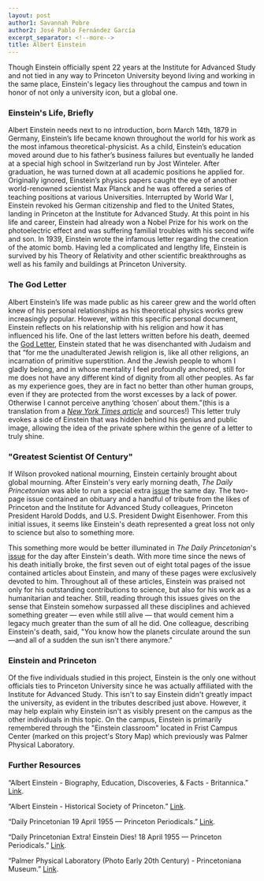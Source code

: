 ```yaml
---
layout: post
author1: Savannah Pobre
author2: José Pablo Fernández García
excerpt_separator: <!--more-->
title: Albert Einstein
---
```


Though Einstein officially spent 22 years at the Institute for Advanced Study and not tied in any way to Princeton University beyond living and working in the same place, Einstein's legacy lies throughout the campus and town in honor of not only a university icon, but a global one. <!--more-->

### Einstein's Life, Briefly ###
Albert Einstein needs next to no introduction, born March 14th, 1879 in Germany, Einstein’s life became known throughout the world for his work as the most infamous theoretical-physicist. As a child, Einstein’s education moved around due to his father’s business failures but eventually he landed at a special high school in Switzerland run by Jost Winteler. After graduation, he was turned down at all academic positions he applied for. Originally ignored, Einstein’s physics papers caught the eye of another world-renowned scientist Max Planck and he was offered a series of teaching positions at various Universities. Interrupted by World War I, Einstein revoked his German citizenship and fled to the United States, landing in Princeton at the Institute for Advanced Study. At this point in his life and career, Einstein had already won a Nobel Prize for his work on the photoelectric effect and was suffering familial troubles with his second wife and son. In 1939, Einstein wrote the infamous letter regarding the creation of the atomic bomb. Having led a complicated and lengthy life, Einstein is survived by his Theory of Relativity and other scientific breakthroughs as well as his family and buildings at Princeton University.

### The God Letter ###
Albert Einstein’s life was made public as his career grew and the world often knew of his personal relationships as his theoretical physics works grew increasingly popular. However, within this specific personal document, Einstein reflects on his relationship with his religion and how it has influenced his life. One of the last letters written before his death, deemed the [God Letter](https://www.bbc.com/news/world-us-canada-46438116), Einstein stated that he was disenchanted with Judaism and that “for me the unadulterated Jewish religion is, like all other religions, an incarnation of primitive superstition. And the Jewish people to whom I gladly belong, and in whose mentality I feel profoundly anchored, still for me does not have any different kind of dignity from all other peoples. As far as my experience goes, they are in fact no better than other human groups, even if they are protected from the worst excesses by a lack of power. Otherwise I cannot perceive anything ‘chosen’ about them.”(this is a translation from a [*New York Times article*](https://www.nytimes.com/2018/12/02/nyregion/einstein-god-letter-auction.html)  and sources!) This letter truly evokes a side of Einstein that was hidden behind his genius and public image, allowing the idea of the private sphere within the genre of a letter to truly shine.

### "Greatest Scientist Of Century" ###
If Wilson provoked national mourning, Einstein certainly brought about global mourning. After Einstein's very early morning death, *The Daily Princetonian* was able to run a special extra [issue](https://papersofprinceton.princeton.edu/princetonperiodicals/?a=d&d=Princetonian19550418-02) the same day. The two-page issue contained an obituary and a handful of tribute from the likes of Princeton and the Institute for Advanced Study colleagues, Princeton President Harold Dodds, and U.S. President Dwight Eisenhower. From this initial issues, it seems like Einstein's death represented a great loss not only to science but also to something more.

This something more would be better illuminated in *The Daily Princetonian*'s [issue](https://papersofprinceton.princeton.edu/princetonperiodicals/?a=d&d=Princetonian19550419-01.1.1) for the day after Einstein's death. With more time since the news of his death initially broke, the first seven out of eight total pages of the issue contained articles about Einstein, and many of these pages were exclusively devoted to him. Throughout all of these articles, Einstein was praised not only for his outstanding contributions to science, but also for his work as a humanitarian and teacher. Still, reading through this issues gives on the sense that Einstein somehow surpassed all these disciplines and achieved something greater — even while still alive — that would cement him a legacy much greater than the sum of all he did. One colleague, describing Einstein's death, said, "You know how the planets circulate around the sun—and all of a sudden the sun isn't there anymore."

### Einstein and Princeton ###
Of the five individuals studied in this project, Einstein is the only one without officials ties to Princeton University since he was actually affiliated with the Institute for Advanced Study. This isn't to say Einstein didn't greatly impact the university, as evident in the tributes described just above. However, it may help explain why Einstein isn't as visibly present on the campus as the other individuals in this topic. On the campus, Einstein is primarily remembered through the "Einstein classroom" located in Frist Campus Center (marked on this project's Story Map) which previously was Palmer Physical Laboratory.

### Further Resources ###
“Albert Einstein - Biography, Education, Discoveries, & Facts - Britannica.” [Link](https://www.britannica.com/biography/Albert-Einstein).

“Albert Einstein - Historical Society of Princeton.” [Link](https://princetonhistory.org/research/historic-princeton/albert-einstein/).

“Daily Princetonian 19 April 1955 — Princeton Periodicals.” [Link](https://papersofprinceton.princeton.edu/princetonperiodicals/?a=d&d=Princetonian19550419-01).

“Daily Princetonian Extra! Einstein Dies! 18 April 1955 — Princeton Periodicals.” [Link](https://papersofprinceton.princeton.edu/princetonperiodicals/?a=d&d=Princetonian19550418-02.1.1).

“Palmer Physical Laboratory (Photo Early 20th Century) - Princetoniana Museum.” [Link](https://www.princetonianamuseum.org/artifact/347682f7-888f-4f3d-9760-4b41e5bf0a76).
